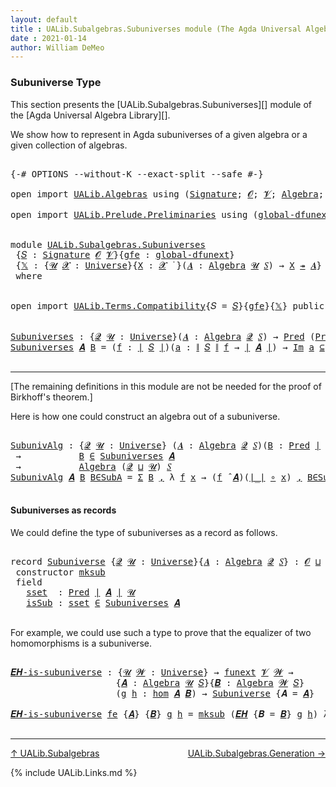 ```yaml
---
layout: default
title : UALib.Subalgebras.Subuniverses module (The Agda Universal Algebra Library)
date : 2021-01-14
author: William DeMeo
---
```


### <a id="subuniverse-type">Subuniverse Type</a>

This section presents the [UALib.Subalgebras.Subuniverses][] module of the [Agda Universal Algebra Library][].

We show how to represent in Agda subuniverses of a given algebra or a given collection of algebras.

<pre class="Agda">

<a id="427" class="Symbol">{-#</a> <a id="431" class="Keyword">OPTIONS</a> <a id="439" class="Pragma">--without-K</a> <a id="451" class="Pragma">--exact-split</a> <a id="465" class="Pragma">--safe</a> <a id="472" class="Symbol">#-}</a>

<a id="477" class="Keyword">open</a> <a id="482" class="Keyword">import</a> <a id="489" href="UALib.Algebras.html" class="Module">UALib.Algebras</a> <a id="504" class="Keyword">using</a> <a id="510" class="Symbol">(</a><a id="511" href="UALib.Algebras.Signatures.html#1452" class="Function">Signature</a><a id="520" class="Symbol">;</a> <a id="522" href="universes.html#613" class="Generalizable">𝓞</a><a id="523" class="Symbol">;</a> <a id="525" href="universes.html#617" class="Generalizable">𝓥</a><a id="526" class="Symbol">;</a> <a id="528" href="UALib.Algebras.Algebras.html#811" class="Function">Algebra</a><a id="535" class="Symbol">;</a> <a id="537" href="UALib.Algebras.Algebras.html#3925" class="Function Operator">_↠_</a><a id="540" class="Symbol">)</a>

<a id="543" class="Keyword">open</a> <a id="548" class="Keyword">import</a> <a id="555" href="UALib.Prelude.Preliminaries.html" class="Module">UALib.Prelude.Preliminaries</a> <a id="583" class="Keyword">using</a> <a id="589" class="Symbol">(</a><a id="590" href="MGS-Subsingleton-Theorems.html#3468" class="Function">global-dfunext</a><a id="604" class="Symbol">;</a> <a id="606" href="universes.html#551" class="Postulate">Universe</a><a id="614" class="Symbol">;</a> <a id="616" href="universes.html#758" class="Function Operator">_̇</a><a id="618" class="Symbol">)</a>


<a id="622" class="Keyword">module</a> <a id="629" href="UALib.Subalgebras.Subuniverses.html" class="Module">UALib.Subalgebras.Subuniverses</a>
 <a id="661" class="Symbol">{</a><a id="662" href="UALib.Subalgebras.Subuniverses.html#662" class="Bound">𝑆</a> <a id="664" class="Symbol">:</a> <a id="666" href="UALib.Algebras.Signatures.html#1452" class="Function">Signature</a> <a id="676" href="universes.html#613" class="Generalizable">𝓞</a> <a id="678" href="universes.html#617" class="Generalizable">𝓥</a><a id="679" class="Symbol">}{</a><a id="681" href="UALib.Subalgebras.Subuniverses.html#681" class="Bound">gfe</a> <a id="685" class="Symbol">:</a> <a id="687" href="MGS-Subsingleton-Theorems.html#3468" class="Function">global-dfunext</a><a id="701" class="Symbol">}</a>
 <a id="704" class="Symbol">{</a><a id="705" href="UALib.Subalgebras.Subuniverses.html#705" class="Bound">𝕏</a> <a id="707" class="Symbol">:</a> <a id="709" class="Symbol">{</a><a id="710" href="UALib.Subalgebras.Subuniverses.html#710" class="Bound">𝓤</a> <a id="712" href="UALib.Subalgebras.Subuniverses.html#712" class="Bound">𝓧</a> <a id="714" class="Symbol">:</a> <a id="716" href="universes.html#551" class="Postulate">Universe</a><a id="724" class="Symbol">}{</a><a id="726" href="UALib.Subalgebras.Subuniverses.html#726" class="Bound">X</a> <a id="728" class="Symbol">:</a> <a id="730" href="UALib.Subalgebras.Subuniverses.html#712" class="Bound">𝓧</a> <a id="732" href="universes.html#758" class="Function Operator">̇</a> <a id="734" class="Symbol">}(</a><a id="736" href="UALib.Subalgebras.Subuniverses.html#736" class="Bound">𝑨</a> <a id="738" class="Symbol">:</a> <a id="740" href="UALib.Algebras.Algebras.html#811" class="Function">Algebra</a> <a id="748" href="UALib.Subalgebras.Subuniverses.html#710" class="Bound">𝓤</a> <a id="750" href="UALib.Subalgebras.Subuniverses.html#662" class="Bound">𝑆</a><a id="751" class="Symbol">)</a> <a id="753" class="Symbol">→</a> <a id="755" href="UALib.Subalgebras.Subuniverses.html#726" class="Bound">X</a> <a id="757" href="UALib.Algebras.Algebras.html#3925" class="Function Operator">↠</a> <a id="759" href="UALib.Subalgebras.Subuniverses.html#736" class="Bound">𝑨</a><a id="760" class="Symbol">}</a>
 <a id="763" class="Keyword">where</a>


<a id="771" class="Keyword">open</a> <a id="776" class="Keyword">import</a> <a id="783" href="UALib.Terms.Compatibility.html" class="Module">UALib.Terms.Compatibility</a><a id="808" class="Symbol">{</a><a id="809" class="Argument">𝑆</a> <a id="811" class="Symbol">=</a> <a id="813" href="UALib.Subalgebras.Subuniverses.html#662" class="Bound">𝑆</a><a id="814" class="Symbol">}{</a><a id="816" href="UALib.Subalgebras.Subuniverses.html#681" class="Bound">gfe</a><a id="819" class="Symbol">}{</a><a id="821" href="UALib.Subalgebras.Subuniverses.html#705" class="Bound">𝕏</a><a id="822" class="Symbol">}</a> <a id="824" class="Keyword">public</a>


<a id="Subuniverses"></a><a id="833" href="UALib.Subalgebras.Subuniverses.html#833" class="Function">Subuniverses</a> <a id="846" class="Symbol">:</a> <a id="848" class="Symbol">{</a><a id="849" href="UALib.Subalgebras.Subuniverses.html#849" class="Bound">𝓠</a> <a id="851" href="UALib.Subalgebras.Subuniverses.html#851" class="Bound">𝓤</a> <a id="853" class="Symbol">:</a> <a id="855" href="universes.html#551" class="Postulate">Universe</a><a id="863" class="Symbol">}(</a><a id="865" href="UALib.Subalgebras.Subuniverses.html#865" class="Bound">𝑨</a> <a id="867" class="Symbol">:</a> <a id="869" href="UALib.Algebras.Algebras.html#811" class="Function">Algebra</a> <a id="877" href="UALib.Subalgebras.Subuniverses.html#849" class="Bound">𝓠</a> <a id="879" href="UALib.Subalgebras.Subuniverses.html#662" class="Bound">𝑆</a><a id="880" class="Symbol">)</a> <a id="882" class="Symbol">→</a> <a id="884" href="UALib.Relations.Unary.html#1066" class="Function">Pred</a> <a id="889" class="Symbol">(</a><a id="890" href="UALib.Relations.Unary.html#1066" class="Function">Pred</a> <a id="895" href="UALib.Prelude.Preliminaries.html#10371" class="Function Operator">∣</a> <a id="897" href="UALib.Subalgebras.Subuniverses.html#865" class="Bound">𝑨</a> <a id="899" href="UALib.Prelude.Preliminaries.html#10371" class="Function Operator">∣</a> <a id="901" href="UALib.Subalgebras.Subuniverses.html#851" class="Bound">𝓤</a><a id="902" class="Symbol">)</a> <a id="904" class="Symbol">(</a><a id="905" href="UALib.Subalgebras.Subuniverses.html#676" class="Bound">𝓞</a> <a id="907" href="Agda.Primitive.html#636" class="Function Operator">⊔</a> <a id="909" href="UALib.Subalgebras.Subuniverses.html#678" class="Bound">𝓥</a> <a id="911" href="Agda.Primitive.html#636" class="Function Operator">⊔</a> <a id="913" href="UALib.Subalgebras.Subuniverses.html#849" class="Bound">𝓠</a> <a id="915" href="Agda.Primitive.html#636" class="Function Operator">⊔</a> <a id="917" href="UALib.Subalgebras.Subuniverses.html#851" class="Bound">𝓤</a><a id="918" class="Symbol">)</a>
<a id="920" href="UALib.Subalgebras.Subuniverses.html#833" class="Function">Subuniverses</a> <a id="933" href="UALib.Subalgebras.Subuniverses.html#933" class="Bound">𝑨</a> <a id="935" href="UALib.Subalgebras.Subuniverses.html#935" class="Bound">B</a> <a id="937" class="Symbol">=</a> <a id="939" class="Symbol">(</a><a id="940" href="UALib.Subalgebras.Subuniverses.html#940" class="Bound">f</a> <a id="942" class="Symbol">:</a> <a id="944" href="UALib.Prelude.Preliminaries.html#10371" class="Function Operator">∣</a> <a id="946" href="UALib.Subalgebras.Subuniverses.html#662" class="Bound">𝑆</a> <a id="948" href="UALib.Prelude.Preliminaries.html#10371" class="Function Operator">∣</a><a id="949" class="Symbol">)(</a><a id="951" href="UALib.Subalgebras.Subuniverses.html#951" class="Bound">a</a> <a id="953" class="Symbol">:</a> <a id="955" href="UALib.Prelude.Preliminaries.html#10452" class="Function Operator">∥</a> <a id="957" href="UALib.Subalgebras.Subuniverses.html#662" class="Bound">𝑆</a> <a id="959" href="UALib.Prelude.Preliminaries.html#10452" class="Function Operator">∥</a> <a id="961" href="UALib.Subalgebras.Subuniverses.html#940" class="Bound">f</a> <a id="963" class="Symbol">→</a> <a id="965" href="UALib.Prelude.Preliminaries.html#10371" class="Function Operator">∣</a> <a id="967" href="UALib.Subalgebras.Subuniverses.html#933" class="Bound">𝑨</a> <a id="969" href="UALib.Prelude.Preliminaries.html#10371" class="Function Operator">∣</a><a id="970" class="Symbol">)</a> <a id="972" class="Symbol">→</a> <a id="974" href="UALib.Relations.Unary.html#5236" class="Function Operator">Im</a> <a id="977" href="UALib.Subalgebras.Subuniverses.html#951" class="Bound">a</a> <a id="979" href="UALib.Relations.Unary.html#5236" class="Function Operator">⊆</a> <a id="981" href="UALib.Subalgebras.Subuniverses.html#935" class="Bound">B</a> <a id="983" class="Symbol">→</a> <a id="985" class="Symbol">(</a><a id="986" href="UALib.Subalgebras.Subuniverses.html#940" class="Bound">f</a> <a id="988" href="UALib.Algebras.Algebras.html#3426" class="Function Operator">̂</a> <a id="990" href="UALib.Subalgebras.Subuniverses.html#933" class="Bound">𝑨</a><a id="991" class="Symbol">)</a> <a id="993" href="UALib.Subalgebras.Subuniverses.html#951" class="Bound">a</a> <a id="995" href="UALib.Relations.Unary.html#2667" class="Function Operator">∈</a> <a id="997" href="UALib.Subalgebras.Subuniverses.html#935" class="Bound">B</a>

</pre>

-----------------------------------------

[The remaining definitions in this module are not be needed for the proof of Birkhoff's theorem.]


Here is how one could construct an algebra out of a subuniverse.

<pre class="Agda">

<a id="SubunivAlg"></a><a id="1235" href="UALib.Subalgebras.Subuniverses.html#1235" class="Function">SubunivAlg</a> <a id="1246" class="Symbol">:</a> <a id="1248" class="Symbol">{</a><a id="1249" href="UALib.Subalgebras.Subuniverses.html#1249" class="Bound">𝓠</a> <a id="1251" href="UALib.Subalgebras.Subuniverses.html#1251" class="Bound">𝓤</a> <a id="1253" class="Symbol">:</a> <a id="1255" href="universes.html#551" class="Postulate">Universe</a><a id="1263" class="Symbol">}</a> <a id="1265" class="Symbol">(</a><a id="1266" href="UALib.Subalgebras.Subuniverses.html#1266" class="Bound">𝑨</a> <a id="1268" class="Symbol">:</a> <a id="1270" href="UALib.Algebras.Algebras.html#811" class="Function">Algebra</a> <a id="1278" href="UALib.Subalgebras.Subuniverses.html#1249" class="Bound">𝓠</a> <a id="1280" href="UALib.Subalgebras.Subuniverses.html#662" class="Bound">𝑆</a><a id="1281" class="Symbol">)(</a><a id="1283" href="UALib.Subalgebras.Subuniverses.html#1283" class="Bound">B</a> <a id="1285" class="Symbol">:</a> <a id="1287" href="UALib.Relations.Unary.html#1066" class="Function">Pred</a> <a id="1292" href="UALib.Prelude.Preliminaries.html#10371" class="Function Operator">∣</a> <a id="1294" href="UALib.Subalgebras.Subuniverses.html#1266" class="Bound">𝑨</a> <a id="1296" href="UALib.Prelude.Preliminaries.html#10371" class="Function Operator">∣</a> <a id="1298" href="UALib.Subalgebras.Subuniverses.html#1251" class="Bound">𝓤</a><a id="1299" class="Symbol">)</a>
 <a id="1302" class="Symbol">→</a>           <a id="1314" href="UALib.Subalgebras.Subuniverses.html#1283" class="Bound">B</a> <a id="1316" href="UALib.Relations.Unary.html#2667" class="Function Operator">∈</a> <a id="1318" href="UALib.Subalgebras.Subuniverses.html#833" class="Function">Subuniverses</a> <a id="1331" href="UALib.Subalgebras.Subuniverses.html#1266" class="Bound">𝑨</a>
 <a id="1334" class="Symbol">→</a>           <a id="1346" href="UALib.Algebras.Algebras.html#811" class="Function">Algebra</a> <a id="1354" class="Symbol">(</a><a id="1355" href="UALib.Subalgebras.Subuniverses.html#1249" class="Bound">𝓠</a> <a id="1357" href="Agda.Primitive.html#636" class="Function Operator">⊔</a> <a id="1359" href="UALib.Subalgebras.Subuniverses.html#1251" class="Bound">𝓤</a><a id="1360" class="Symbol">)</a> <a id="1362" href="UALib.Subalgebras.Subuniverses.html#662" class="Bound">𝑆</a>
<a id="1364" href="UALib.Subalgebras.Subuniverses.html#1235" class="Function">SubunivAlg</a> <a id="1375" href="UALib.Subalgebras.Subuniverses.html#1375" class="Bound">𝑨</a> <a id="1377" href="UALib.Subalgebras.Subuniverses.html#1377" class="Bound">B</a> <a id="1379" href="UALib.Subalgebras.Subuniverses.html#1379" class="Bound">B∈SubA</a> <a id="1386" class="Symbol">=</a> <a id="1388" href="Sigma-Type.html#120" class="Record">Σ</a> <a id="1390" href="UALib.Subalgebras.Subuniverses.html#1377" class="Bound">B</a> <a id="1392" href="UALib.Prelude.Preliminaries.html#5763" class="InductiveConstructor Operator">,</a> <a id="1394" class="Symbol">λ</a> <a id="1396" href="UALib.Subalgebras.Subuniverses.html#1396" class="Bound">f</a> <a id="1398" href="UALib.Subalgebras.Subuniverses.html#1398" class="Bound">x</a> <a id="1400" class="Symbol">→</a> <a id="1402" class="Symbol">(</a><a id="1403" href="UALib.Subalgebras.Subuniverses.html#1396" class="Bound">f</a> <a id="1405" href="UALib.Algebras.Algebras.html#3426" class="Function Operator">̂</a> <a id="1407" href="UALib.Subalgebras.Subuniverses.html#1375" class="Bound">𝑨</a><a id="1408" class="Symbol">)(</a><a id="1410" href="UALib.Prelude.Preliminaries.html#10371" class="Function Operator">∣_∣</a> <a id="1414" href="MGS-MLTT.html#3813" class="Function Operator">∘</a> <a id="1416" href="UALib.Subalgebras.Subuniverses.html#1398" class="Bound">x</a><a id="1417" class="Symbol">)</a> <a id="1419" href="UALib.Prelude.Preliminaries.html#5763" class="InductiveConstructor Operator">,</a> <a id="1421" href="UALib.Subalgebras.Subuniverses.html#1379" class="Bound">B∈SubA</a> <a id="1428" href="UALib.Subalgebras.Subuniverses.html#1396" class="Bound">f</a> <a id="1430" class="Symbol">(</a><a id="1431" href="UALib.Prelude.Preliminaries.html#10371" class="Function Operator">∣_∣</a> <a id="1435" href="MGS-MLTT.html#3813" class="Function Operator">∘</a> <a id="1437" href="UALib.Subalgebras.Subuniverses.html#1398" class="Bound">x</a><a id="1438" class="Symbol">)(</a><a id="1440" href="UALib.Prelude.Preliminaries.html#10452" class="Function Operator">∥_∥</a> <a id="1444" href="MGS-MLTT.html#3813" class="Function Operator">∘</a> <a id="1446" href="UALib.Subalgebras.Subuniverses.html#1398" class="Bound">x</a><a id="1447" class="Symbol">)</a>

</pre>


#### <a id="subuniverses-as-records">Subuniverses as records</a>

We could define the type of subuniverses as a record as follows.

<pre class="Agda">

<a id="1609" class="Keyword">record</a> <a id="Subuniverse"></a><a id="1616" href="UALib.Subalgebras.Subuniverses.html#1616" class="Record">Subuniverse</a> <a id="1628" class="Symbol">{</a><a id="1629" href="UALib.Subalgebras.Subuniverses.html#1629" class="Bound">𝓠</a> <a id="1631" href="UALib.Subalgebras.Subuniverses.html#1631" class="Bound">𝓤</a> <a id="1633" class="Symbol">:</a> <a id="1635" href="universes.html#551" class="Postulate">Universe</a><a id="1643" class="Symbol">}{</a><a id="1645" href="UALib.Subalgebras.Subuniverses.html#1645" class="Bound">𝑨</a> <a id="1647" class="Symbol">:</a> <a id="1649" href="UALib.Algebras.Algebras.html#811" class="Function">Algebra</a> <a id="1657" href="UALib.Subalgebras.Subuniverses.html#1629" class="Bound">𝓠</a> <a id="1659" href="UALib.Subalgebras.Subuniverses.html#662" class="Bound">𝑆</a><a id="1660" class="Symbol">}</a> <a id="1662" class="Symbol">:</a> <a id="1664" href="UALib.Subalgebras.Subuniverses.html#676" class="Bound">𝓞</a> <a id="1666" href="Agda.Primitive.html#636" class="Function Operator">⊔</a> <a id="1668" href="UALib.Subalgebras.Subuniverses.html#678" class="Bound">𝓥</a> <a id="1670" href="Agda.Primitive.html#636" class="Function Operator">⊔</a> <a id="1672" class="Symbol">(</a><a id="1673" href="UALib.Subalgebras.Subuniverses.html#1629" class="Bound">𝓠</a> <a id="1675" href="Agda.Primitive.html#636" class="Function Operator">⊔</a> <a id="1677" href="UALib.Subalgebras.Subuniverses.html#1631" class="Bound">𝓤</a><a id="1678" class="Symbol">)</a> <a id="1680" href="universes.html#527" class="Function Operator">⁺</a> <a id="1682" href="universes.html#758" class="Function Operator">̇</a> <a id="1684" class="Keyword">where</a>
 <a id="1691" class="Keyword">constructor</a> <a id="mksub"></a><a id="1703" href="UALib.Subalgebras.Subuniverses.html#1703" class="InductiveConstructor">mksub</a>
 <a id="1710" class="Keyword">field</a>
   <a id="Subuniverse.sset"></a><a id="1719" href="UALib.Subalgebras.Subuniverses.html#1719" class="Field">sset</a>  <a id="1725" class="Symbol">:</a> <a id="1727" href="UALib.Relations.Unary.html#1066" class="Function">Pred</a> <a id="1732" href="UALib.Prelude.Preliminaries.html#10371" class="Function Operator">∣</a> <a id="1734" href="UALib.Subalgebras.Subuniverses.html#1645" class="Bound">𝑨</a> <a id="1736" href="UALib.Prelude.Preliminaries.html#10371" class="Function Operator">∣</a> <a id="1738" href="UALib.Subalgebras.Subuniverses.html#1631" class="Bound">𝓤</a>
   <a id="Subuniverse.isSub"></a><a id="1743" href="UALib.Subalgebras.Subuniverses.html#1743" class="Field">isSub</a> <a id="1749" class="Symbol">:</a> <a id="1751" href="UALib.Subalgebras.Subuniverses.html#1719" class="Field">sset</a> <a id="1756" href="UALib.Relations.Unary.html#2667" class="Function Operator">∈</a> <a id="1758" href="UALib.Subalgebras.Subuniverses.html#833" class="Function">Subuniverses</a> <a id="1771" href="UALib.Subalgebras.Subuniverses.html#1645" class="Bound">𝑨</a>

</pre>

For example, we could use such a type to prove that the equalizer of two homomorphisms is a subuniverse.

<pre class="Agda">

<a id="𝑬𝑯-is-subuniverse"></a><a id="1906" href="UALib.Subalgebras.Subuniverses.html#1906" class="Function">𝑬𝑯-is-subuniverse</a> <a id="1924" class="Symbol">:</a> <a id="1926" class="Symbol">{</a><a id="1927" href="UALib.Subalgebras.Subuniverses.html#1927" class="Bound">𝓤</a> <a id="1929" href="UALib.Subalgebras.Subuniverses.html#1929" class="Bound">𝓦</a> <a id="1931" class="Symbol">:</a> <a id="1933" href="universes.html#551" class="Postulate">Universe</a><a id="1941" class="Symbol">}</a> <a id="1943" class="Symbol">→</a> <a id="1945" href="MGS-FunExt-from-Univalence.html#393" class="Function">funext</a> <a id="1952" href="UALib.Subalgebras.Subuniverses.html#678" class="Bound">𝓥</a> <a id="1954" href="UALib.Subalgebras.Subuniverses.html#1929" class="Bound">𝓦</a> <a id="1956" class="Symbol">→</a>
                    <a id="1978" class="Symbol">{</a><a id="1979" href="UALib.Subalgebras.Subuniverses.html#1979" class="Bound">𝑨</a> <a id="1981" class="Symbol">:</a> <a id="1983" href="UALib.Algebras.Algebras.html#811" class="Function">Algebra</a> <a id="1991" href="UALib.Subalgebras.Subuniverses.html#1927" class="Bound">𝓤</a> <a id="1993" href="UALib.Subalgebras.Subuniverses.html#662" class="Bound">𝑆</a><a id="1994" class="Symbol">}{</a><a id="1996" href="UALib.Subalgebras.Subuniverses.html#1996" class="Bound">𝑩</a> <a id="1998" class="Symbol">:</a> <a id="2000" href="UALib.Algebras.Algebras.html#811" class="Function">Algebra</a> <a id="2008" href="UALib.Subalgebras.Subuniverses.html#1929" class="Bound">𝓦</a> <a id="2010" href="UALib.Subalgebras.Subuniverses.html#662" class="Bound">𝑆</a><a id="2011" class="Symbol">}</a>
                    <a id="2033" class="Symbol">(</a><a id="2034" href="UALib.Subalgebras.Subuniverses.html#2034" class="Bound">g</a> <a id="2036" href="UALib.Subalgebras.Subuniverses.html#2036" class="Bound">h</a> <a id="2038" class="Symbol">:</a> <a id="2040" href="UALib.Homomorphisms.Basic.html#2281" class="Function">hom</a> <a id="2044" href="UALib.Subalgebras.Subuniverses.html#1979" class="Bound">𝑨</a> <a id="2046" href="UALib.Subalgebras.Subuniverses.html#1996" class="Bound">𝑩</a><a id="2047" class="Symbol">)</a> <a id="2049" class="Symbol">→</a> <a id="2051" href="UALib.Subalgebras.Subuniverses.html#1616" class="Record">Subuniverse</a> <a id="2063" class="Symbol">{</a><a id="2064" class="Argument">𝑨</a> <a id="2066" class="Symbol">=</a> <a id="2068" href="UALib.Subalgebras.Subuniverses.html#1979" class="Bound">𝑨</a><a id="2069" class="Symbol">}</a>

<a id="2072" href="UALib.Subalgebras.Subuniverses.html#1906" class="Function">𝑬𝑯-is-subuniverse</a> <a id="2090" href="UALib.Subalgebras.Subuniverses.html#2090" class="Bound">fe</a> <a id="2093" class="Symbol">{</a><a id="2094" href="UALib.Subalgebras.Subuniverses.html#2094" class="Bound">𝑨</a><a id="2095" class="Symbol">}</a> <a id="2097" class="Symbol">{</a><a id="2098" href="UALib.Subalgebras.Subuniverses.html#2098" class="Bound">𝑩</a><a id="2099" class="Symbol">}</a> <a id="2101" href="UALib.Subalgebras.Subuniverses.html#2101" class="Bound">g</a> <a id="2103" href="UALib.Subalgebras.Subuniverses.html#2103" class="Bound">h</a> <a id="2105" class="Symbol">=</a> <a id="2107" href="UALib.Subalgebras.Subuniverses.html#1703" class="InductiveConstructor">mksub</a> <a id="2113" class="Symbol">(</a><a id="2114" href="UALib.Homomorphisms.Basic.html#3312" class="Function">𝑬𝑯</a> <a id="2117" class="Symbol">{</a><a id="2118" class="Argument">𝑩</a> <a id="2120" class="Symbol">=</a> <a id="2122" href="UALib.Subalgebras.Subuniverses.html#2098" class="Bound">𝑩</a><a id="2123" class="Symbol">}</a> <a id="2125" href="UALib.Subalgebras.Subuniverses.html#2101" class="Bound">g</a> <a id="2127" href="UALib.Subalgebras.Subuniverses.html#2103" class="Bound">h</a><a id="2128" class="Symbol">)</a> <a id="2130" class="Symbol">λ</a> <a id="2132" href="UALib.Subalgebras.Subuniverses.html#2132" class="Bound">𝑓</a> <a id="2134" href="UALib.Subalgebras.Subuniverses.html#2134" class="Bound">𝒂</a> <a id="2136" href="UALib.Subalgebras.Subuniverses.html#2136" class="Bound">x</a> <a id="2138" class="Symbol">→</a> <a id="2140" href="UALib.Homomorphisms.Basic.html#3677" class="Function">𝑬𝑯-is-closed</a> <a id="2153" href="UALib.Subalgebras.Subuniverses.html#2090" class="Bound">fe</a> <a id="2156" class="Symbol">{</a><a id="2157" href="UALib.Subalgebras.Subuniverses.html#2094" class="Bound">𝑨</a><a id="2158" class="Symbol">}{</a><a id="2160" href="UALib.Subalgebras.Subuniverses.html#2098" class="Bound">𝑩</a><a id="2161" class="Symbol">}</a> <a id="2163" href="UALib.Subalgebras.Subuniverses.html#2101" class="Bound">g</a> <a id="2165" href="UALib.Subalgebras.Subuniverses.html#2103" class="Bound">h</a> <a id="2167" class="Symbol">{</a><a id="2168" href="UALib.Subalgebras.Subuniverses.html#2132" class="Bound">𝑓</a><a id="2169" class="Symbol">}</a> <a id="2171" href="UALib.Subalgebras.Subuniverses.html#2134" class="Bound">𝒂</a> <a id="2173" href="UALib.Subalgebras.Subuniverses.html#2136" class="Bound">x</a>

</pre>

-------------------------------

[↑ UALib.Subalgebras](UALib.Subalgebras.html)
<span style="float:right;">[UALib.Subalgebras.Generation →](UALib.Subalgebras.Generation.html)</span>

{% include UALib.Links.md %}
